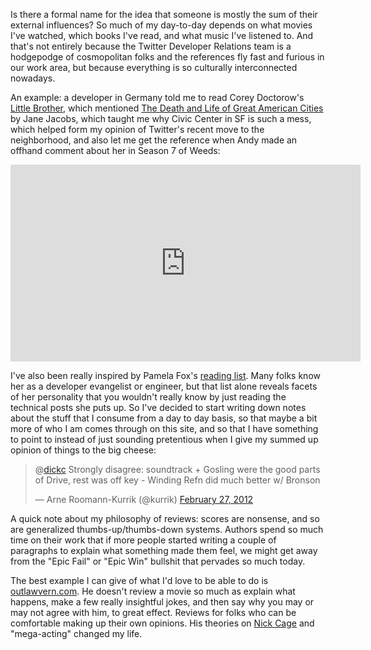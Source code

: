 [1]: http://www.pamelafox.org/readinglist
[2]: http://outlawvern.com/
[3]: http://outlawvern.com/2009/12/18/vampires-kiss/
[4]: http://www.amazon.com/Little-Brother-ebook/dp/B003X27L7M
[5]: http://www.amazon.com/American-Cities-Anniversary-Modern-Library/dp/0679644334

Is there a formal name for the idea that someone is mostly the sum of their
external influences?  So much of my day-to-day depends on what movies I've
watched, which books I've read, and what music I've listened to.
And that's not entirely because the Twitter Developer Relations team
is a hodgepodge of cosmopolitan folks and the references fly fast and
furious in our work area, but because everything is so culturally
interconnected nowadays.

<!--BREAK-->

An example: a developer in Germany told me
to read Corey Doctorow's [Little Brother][4], which mentioned
[The Death and Life of Great American Cities][5] by Jane Jacobs, which
taught me why Civic Center in SF is such a mess, which helped form my
opinion of Twitter's recent move to the neighborhood,
and also let me get the reference when Andy made an
offhand comment about her in Season 7 of Weeds:

<p class="centered">
  <iframe width="560" height="315" src="http://www.youtube.com/embed/pBcIphFHzaU"
    frameborder="0" allowfullscreen></iframe>
</p>

I've also been really inspired by Pamela Fox's [reading list][1].
Many folks know her as a developer evangelist or engineer, but that
list alone reveals facets of her personality that you wouldn't really
know by just reading the technical posts she puts up.  So I've decided
to start writing down notes about the stuff that I consume from a day to
day basis, so that maybe a bit more of who I am comes through on this
site, and so that I have something to point to instead of just
sounding pretentious when I give my summed up opinion of things
to the big cheese:

<blockquote class="twitter-tweet tw-align-center"
  data-in-reply-to="174227772477145089">
  <p>@<a href="https://twitter.com/dickc">dickc</a> Strongly disagree:
  soundtrack + Gosling were the good parts of Drive, rest was off key - Winding
  Refn did much better w/ Bronson</p>
  &mdash; Arne Roomann-Kurrik (@kurrik)
  <a href="https://twitter.com/kurrik/status/174235509470666754"
    data-datetime="2012-02-27T20:52:37+00:00">February 27, 2012</a>
</blockquote>

A quick note about my philosophy of reviews: scores are nonsense, and
so are generalized thumbs-up/thumbs-down systems.  Authors spend so
much time on their work that if more people started writing a couple
of paragraphs to explain what something made them feel, we might get
away from the "Epic Fail" or "Epic Win" bullshit that pervades so
much today.

The best example I can give of what I'd love to be able to do
is [outlawvern.com][2].  He doesn't review a movie so much as explain
what happens, make a few really insightful jokes, and then say why
you may or may not agree with him, to great effect.  Reviews for
folks who can be comfortable making up their own opinions.  His
theories on [Nick Cage][3] and "mega-acting" changed my life.
